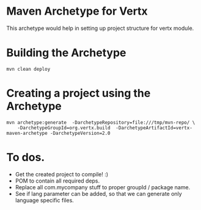 Maven Archetype for Vertx 
=========================

This archetype would help in setting up project structure for vertx module.


# Building the Archetype

  `mvn clean deploy`

# Creating a project using the Archetype

    mvn archetype:generate  -DarchetypeRepository=file:///tmp/mvn-repo/ \
        -DarchetypeGroupId=org.vertx.build  -DarchetypeArtifactId=vertx-maven-archetype -DarchetypeVersion=2.0

# To dos.

 * Get the created project to compile! :)
 * POM to contain all required deps.
 * Replace all com.mycompany stuff to proper groupId / package name.
 * See if lang parameter can be added, so that we can generate only language specific files.

